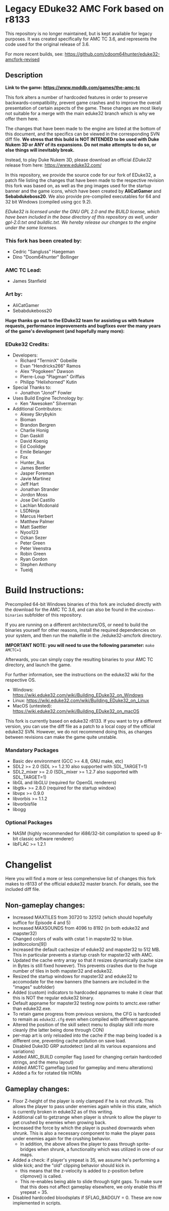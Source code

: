 # Legacy EDuke32 AMC Fork based on r8133
This repository is no longer maintained, but is kept available for legacy purposes. It was created specifically for AMC TC 3.6, and represents the code used for the original release of 3.6.

For more recent builds, see: https://github.com/cdoom64hunter/eduke32-amcfork-revised

## Description

**Link to the game: https://www.moddb.com/games/the-amc-tc**

This fork alters a number of hardcoded features in order to preserve backwards-compatibility, prevent game crashes and to improve the overall presentation of certain aspects of the game. These changes are most likely not suitable for a merge with the main eduke32 branch which is why we offer them here.

The changes that have been made to the engine are listed at the bottom of this document, and the specifics can be viewed in the corresponding SVN diff file. **We stress that this build is NOT INTENDED to be used with Duke Nukem 3D or ANY of its expansions.  Do not make attempts to do so, or else things will inevitably break.**

Instead, to play Duke Nukem 3D, please download an official *EDuke32* release from here: https://www.eduke32.com/ 

In this repository, we provide the source code for our fork of EDuke32, a patch file listing the changes that have been made to the respective revision this fork was based on, as well as the png images used for the startup banner and the game icons, which have been created by **AliCatGamer** and **Sebabdukeboss20**. We also provide pre-compiled executables for 64 and 32 bit Windows (compiled using gcc 9.2).

*EDuke32 is licensed under the GNU GPL 2.0 and the BUILD license, 
which have been included in the base directory of this repository as well, under gpl-2.0.txt and buildlic.txt.
We hereby release our changes to the engine under the same licenses.*

### This fork has been created by:
* Cedric "Sangluss" Haegeman
* Dino "Doom64hunter" Bollinger

### AMC TC Lead: 
* James Stanfield

### Art by:
* AliCatGamer
* Sebabdukeboss20 

**Huge thanks go out to the EDuke32 team for assisting us with feature requests, performance improvements and bugfixes over the many years of the game's development (and hopefully many more):**

### EDuke32 Credits:
* Developers:
   * Richard "TerminX" Gobeille
   * Evan "Hendricks266" Ramos
   * Alex "Pogokeen" Dawson
   * Pierre-Loup "Plagman"  Griffais
   * Philipp "Helixhorned" Kutin
* Special Thanks to:
   * Jonathon "Jonof" Fowler
* Uses Build Engine Technology by:
   * Ken "Awesoken" Silverman
* Additional Contributors:
   * Alexey Skrybykin
   * Bioman
   * Brandon Bergren
   * Charlie Honig
   * Dan Gaskill
   * David Koenig
   * Ed Coolidge
   * Emile Belanger
   * Fox
   * Hunter_Rus
   * James Bentler
   * Jasper Foreman
   * Javie Martinez
   * Jeff Hart
   * Jonathan Strander
   * Jordon Moss
   * Jose Del Castillo
   * Lachlan Mcdonald
   * LSDNinja
   * Marcus Herbert
   * Matthew Palmer
   * Matt Saettler
   * Nyoo123
   * Ozkan Sezer
   * Peter Green
   * Peter Veenstra
   * Robin Green
   * Ryan Gordon
   * Stephen Anthony
   * Tueidj

# Build Instructions:
Precompiled 64-bit Windows binaries of this fork are included directly with the download for the AMC TC 3.6, and can also be found in the ```windows-binaries``` subfolder of this repository.
 
If you are running on a different architecture/OS, or need to build the binaries yourself for other reasons, install the required dependencies on your system, and then run the makefile in the ./eduke32-amcfork directory.

**IMPORTANT NOTE: you will need to use the following parameter:**  ```make AMCTC=1``` 

Afterwards, you can simply copy the resulting binaries to your AMC TC directory, and launch the game. 

For further information, see the instructions on the eduke32 wiki for the respective OS. 
   * Windows: https://wiki.eduke32.com/wiki/Building_EDuke32_on_Windows
   * Linux: https://wiki.eduke32.com/wiki/Building_EDuke32_on_Linux
   * MacOS (untested): https://wiki.eduke32.com/wiki/Building_EDuke32_on_macOS

This fork is currently based on eduke32 r8133. If you want to try a different version, 
you can use the diff file as a patch to a local copy of the official eduke32 SVN.
However, we do not recommend doing this, as changes between revisions can make the
game quite unstable.

### Mandatory Packages
* Basic dev environment (GCC >= 4.8, GNU make, etc)
* SDL2 >= 2.0 (SDL >= 1.2.10 also supported with SDL_TARGET=1)
* SDL2_mixer >= 2.0 (SDL_mixer >= 1.2.7 also supported with SDL_TARGET=1)
* libGL and libGLU (required for OpenGL renderers)
* libgtk+ >= 2.8.0 (required for the startup window)
* libvpx >= 0.9.0
* libvorbis >= 1.1.2
* libvorbisfile
* libogg         
### Optional Packages
* NASM (highly recommended for i686/32-bit compilation to speed up 8-bit classic software renderer)
* libFLAC >= 1.2.1

# Changelist
Here you will find a more or less comprehensive list of changes this fork makes to r8133 of the official eduke32 master branch.
For details, see the included diff file.

## Non-gameplay changes:
* Increased MAXTILES from 30720 to 32512 (which should hopefully suffice for Episode 4 and 5)
* Increased MAXSOUNDS from 4096 to 8192 (in both eduke32 and mapster32)
* Changed colors of walls with cstat 1 in mapster32 to blue. (editorcolors[9])
* Increased the default cachesize of eduke32 and mapster32 to 512 MB. This in particular prevents a startup crash for mapster32 with AMC.
* Updated the cache entry array so that it resizes dynamically (cache size in Bytes is still fixed however). This prevents crashes due to the huge number of tiles in both mapster32 and eduke32.
* Resized the startup windows for mapster32 and eduke32 to accomodate for the new banners (the banners are included in the "images" subfolder)
* Added (custom) indicators to hardcoded appnames to make it clear that this is NOT the regular eduke32 binary.
* Default appname for mapster32 testing now points to amctc.exe rather than eduke32.exe.
* To retain game progress from previous versions, the CFG is hardcoded to remain as `eduke32.cfg` even when compiled with different appname.
* Altered the position of the skill select menu to display skill info more cleanly (the latter being done through CON)
* per-map art is only reloaded into the cache if the map being loaded is a different one, preventing cache pollution on save load.
* Disabled Duke3D GRP autodetect (and all its various expansions and variations)
* Added AMC_BUILD compiler flag (used for changing certain hardcoded strings, and the menu layout)
* Added AMCTC gameflag (used for gameplay and menu alterations)
* Added a fix for rotated tile HOMs

## Gameplay changes:
* Floor Z-height of the player is only clamped if he is not shrunk. This allows the player to pass under enemies again while in this state, which is currently broken in eduke32 as of this writing.
* Additional call to getzrange when player is shrunk to allow the player to get crushed by enemies when growing back.
* Increased the force by which the player is pushed downwards when shrunk. This is also a necessary component to make the player pass under enemies again for the crushing behavior. 
   * In addition, the above allows the player to pass through sprite-bridges when shrunk, a functionality which was utilized in one of our maps.
* Added a check: if player's yrepeat is 35, we assume he's performing a slide kick; and the "old" clipping behavior should kick in. 
   * this means that the z-velocity is added to z-position before clipmove() is called.
   * This re-enables being able to slide through tight gaps. To make sure that this does not affect gameplay elsewhere, we only enable this iff yrepeat = 35.
* Disabled hardcoded bloodsplats if SFLAG_BADGUY = 0. These are now implemented in scripts.
